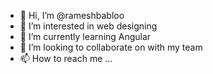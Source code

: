 - 👋 Hi, I’m @rameshbabloo
- 👀 I’m interested in web designing
- 🌱 I’m currently learning Angular
- 💞️ I’m looking to collaborate on with my team
- 📫 How to reach me ...

<!---
rameshbabloo/rameshbabloo is a ✨ special ✨ repository because its `README.md` (this file) appears on your GitHub profile.
You can click the Preview link to take a look at your changes.
--->
